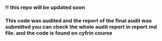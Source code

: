 ### !! this repo will be updated soon
### This code was audited and the report of the final audit was submitted you can check the whole audit report in report.md file. and the code is found on cyfrin course


